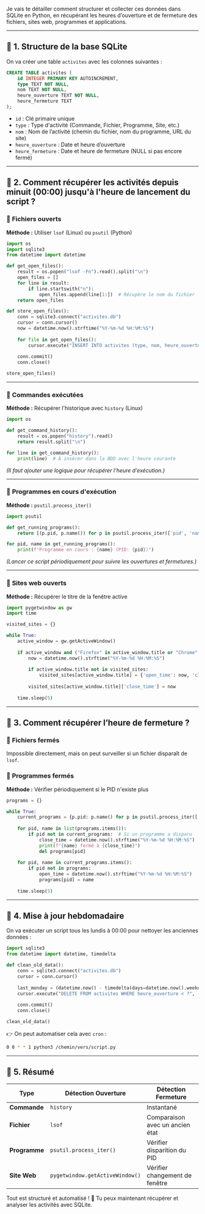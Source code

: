 Je vais te détailler comment structurer et collecter ces données dans SQLite en Python, en récupérant les heures d’ouverture et de fermeture des fichiers, sites web, programmes et applications.  

---

## 📌 **1. Structure de la base SQLite**
On va créer une table `activites` avec les colonnes suivantes :
```sql
CREATE TABLE activites (
    id INTEGER PRIMARY KEY AUTOINCREMENT,
    type TEXT NOT NULL,
    nom TEXT NOT NULL,
    heure_ouverture TEXT NOT NULL,
    heure_fermeture TEXT
);
```
- `id` : Clé primaire unique
- `type` : Type d'activité (Commande, Fichier, Programme, Site, etc.)
- `nom` : Nom de l’activité (chemin du fichier, nom du programme, URL du site)
- `heure_ouverture` : Date et heure d’ouverture
- `heure_fermeture` : Date et heure de fermeture (NULL si pas encore fermé)

---

## 📌 **2. Comment récupérer les activités depuis minuit (00:00) jusqu'à l'heure de lancement du script ?**

### 🔹 **Fichiers ouverts**
**Méthode :** Utiliser `lsof` (Linux) ou `psutil` (Python)  
```python
import os
import sqlite3
from datetime import datetime

def get_open_files():
    result = os.popen("lsof -Fn").read().split("\n")
    open_files = []
    for line in result:
        if line.startswith("n"):
            open_files.append(line[1:])  # Récupère le nom du fichier
    return open_files

def store_open_files():
    conn = sqlite3.connect("activites.db")
    cursor = conn.cursor()
    now = datetime.now().strftime("%Y-%m-%d %H:%M:%S")
    
    for file in get_open_files():
        cursor.execute("INSERT INTO activites (type, nom, heure_ouverture) VALUES (?, ?, ?)", ("Fichier", file, now))
    
    conn.commit()
    conn.close()

store_open_files()
```

---

### 🔹 **Commandes exécutées**
**Méthode :** Récupérer l'historique avec `history` (Linux)  
```python
import os

def get_command_history():
    result = os.popen("history").read()
    return result.split("\n")

for line in get_command_history():
    print(line)  # À insérer dans la BDD avec l'heure courante
```
*(Il faut ajouter une logique pour récupérer l’heure d’exécution.)*

---

### 🔹 **Programmes en cours d'exécution**
**Méthode :** `psutil.process_iter()`  
```python
import psutil

def get_running_programs():
    return [(p.pid, p.name()) for p in psutil.process_iter(['pid', 'name'])]

for pid, name in get_running_programs():
    print(f"Programme en cours : {name} (PID: {pid})")
```
*(Lancer ce script périodiquement pour suivre les ouvertures et fermetures.)*

---

### 🔹 **Sites web ouverts**
**Méthode :** Récupérer le titre de la fenêtre active  
```python
import pygetwindow as gw
import time

visited_sites = {}

while True:
    active_window = gw.getActiveWindow()
    
    if active_window and ("Firefox" in active_window.title or "Chrome" in active_window.title):
        now = datetime.now().strftime("%Y-%m-%d %H:%M:%S")
        
        if active_window.title not in visited_sites:
            visited_sites[active_window.title] = {'open_time': now, 'close_time': None}
        
        visited_sites[active_window.title]['close_time'] = now
    
    time.sleep(5)
```

---

## 📌 **3. Comment récupérer l’heure de fermeture ?**

### 🔹 **Fichiers fermés**
Impossible directement, mais on peut surveiller si un fichier disparaît de `lsof`.

### 🔹 **Programmes fermés**
**Méthode :** Vérifier périodiquement si le PID n'existe plus  
```python
programs = {}

while True:
    current_programs = {p.pid: p.name() for p in psutil.process_iter(['pid', 'name'])}
    
    for pid, name in list(programs.items()):
        if pid not in current_programs:  # Si un programme a disparu
            close_time = datetime.now().strftime("%Y-%m-%d %H:%M:%S")
            print(f"{name} fermé à {close_time}")
            del programs[pid]
    
    for pid, name in current_programs.items():
        if pid not in programs:
            open_time = datetime.now().strftime("%Y-%m-%d %H:%M:%S")
            programs[pid] = name
    
    time.sleep(5)
```

---

## 📌 **4. Mise à jour hebdomadaire**
On va exécuter un script tous les lundis à 00:00 pour nettoyer les anciennes données :
```python
import sqlite3
from datetime import datetime, timedelta

def clean_old_data():
    conn = sqlite3.connect("activites.db")
    cursor = conn.cursor()
    
    last_monday = (datetime.now() - timedelta(days=datetime.now().weekday())).strftime("%Y-%m-%d 00:00:00")
    cursor.execute("DELETE FROM activites WHERE heure_ouverture < ?", (last_monday,))
    
    conn.commit()
    conn.close()

clean_old_data()
```
👉 On peut automatiser cela avec `cron` :
```bash
0 0 * * 1 python3 /chemin/vers/script.py
```

---

## 📌 **5. Résumé**
| Type | Détection Ouverture | Détection Fermeture |
|------|---------------------|---------------------|
| **Commande** | `history` | Instantané |
| **Fichier** | `lsof` | Comparaison avec un ancien état |
| **Programme** | `psutil.process_iter()` | Vérifier disparition du PID |
| **Site Web** | `pygetwindow.getActiveWindow()` | Vérifier changement de fenêtre |

Tout est structuré et automatisé ! 🎯 Tu peux maintenant récupérer et analyser les activités avec SQLite.